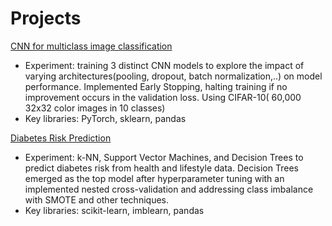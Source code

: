 # Projects
[CNN for multiclass image classification](https://github.com/m3rtseger/Projects/blob/main/DeepLearningCNN.ipynb)
* Experiment: training 3 distinct CNN models to explore the impact of varying architectures(pooling, dropout, batch normalization,..) on model performance. Implemented Early Stopping, halting training if no improvement occurs in the validation loss. Using CIFAR-10( 60,000 32x32 color images in 10 classes)
* Key libraries: PyTorch, sklearn, pandas

[Diabetes Risk Prediction](https://github.com/m3rtseger/Projects/blob/main/ClassicML_Classification.ipynb)
  * Experiment: k-NN, Support Vector Machines, and Decision Trees to predict diabetes risk from health and lifestyle data. Decision Trees emerged as the top model after hyperparameter tuning with an implemented nested cross-validation and addressing class imbalance with SMOTE and other techniques.
  * Key libraries: scikit-learn, imblearn, pandas

